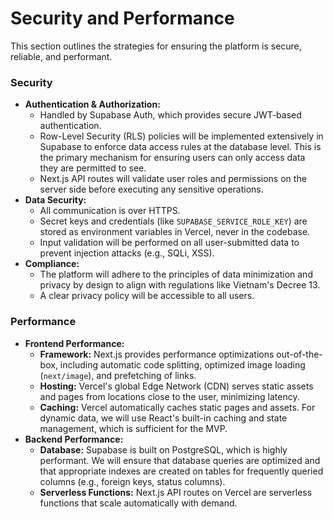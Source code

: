 # Security and Performance

This section outlines the strategies for ensuring the platform is secure, reliable, and performant.

### Security

*   **Authentication & Authorization:**
    *   Handled by Supabase Auth, which provides secure JWT-based authentication.
    *   Row-Level Security (RLS) policies will be implemented extensively in Supabase to enforce data access rules at the database level. This is the primary mechanism for ensuring users can only access data they are permitted to see.
    *   Next.js API routes will validate user roles and permissions on the server side before executing any sensitive operations.
*   **Data Security:**
    *   All communication is over HTTPS.
    *   Secret keys and credentials (like `SUPABASE_SERVICE_ROLE_KEY`) are stored as environment variables in Vercel, never in the codebase.
    *   Input validation will be performed on all user-submitted data to prevent injection attacks (e.g., SQLi, XSS).
*   **Compliance:**
    *   The platform will adhere to the principles of data minimization and privacy by design to align with regulations like Vietnam's Decree 13.
    *   A clear privacy policy will be accessible to all users.

### Performance

*   **Frontend Performance:**
    *   **Framework:** Next.js provides performance optimizations out-of-the-box, including automatic code splitting, optimized image loading (`next/image`), and prefetching of links.
    *   **Hosting:** Vercel's global Edge Network (CDN) serves static assets and pages from locations close to the user, minimizing latency.
    *   **Caching:** Vercel automatically caches static pages and assets. For dynamic data, we will use React's built-in caching and state management, which is sufficient for the MVP.
*   **Backend Performance:**
    *   **Database:** Supabase is built on PostgreSQL, which is highly performant. We will ensure that database queries are optimized and that appropriate indexes are created on tables for frequently queried columns (e.g., foreign keys, status columns).
    *   **Serverless Functions:** Next.js API routes on Vercel are serverless functions that scale automatically with demand. 